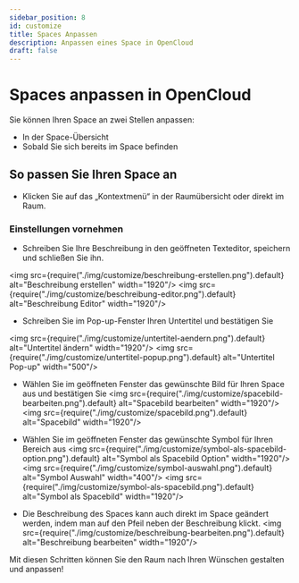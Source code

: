 ```yaml
---
sidebar_position: 8
id: customize
title: Spaces Anpassen
description: Anpassen eines Space in OpenCloud
draft: false
---
```


# Spaces anpassen in OpenCloud

Sie können Ihren Space an zwei Stellen anpassen:

- In der Space-Übersicht
- Sobald Sie sich bereits im Space befinden

## So passen Sie Ihren Space an

- Klicken Sie auf das „Kontextmenü“ in der Raumübersicht oder direkt im Raum.

### Einstellungen vornehmen

- Schreiben Sie Ihre Beschreibung in den geöffneten Texteditor, speichern und schließen Sie ihn.

<img src={require("./img/customize/beschreibung-erstellen.png").default} alt="Beschreibung erstellen" width="1920"/>
<img src={require("./img/customize/beschreibung-editor.png").default} alt="Beschreibung Editor" width="1920"/>

- Schreiben Sie im Pop-up-Fenster Ihren Untertitel und bestätigen Sie

<img src={require("./img/customize/untertitel-aendern.png").default} alt="Untertitel ändern" width="1920"/>
<img src={require("./img/customize/untertitel-popup.png").default} alt="Untertitel Pop-up" width="500"/>

- Wählen Sie im geöffneten Fenster das gewünschte Bild für Ihren Space aus und bestätigen Sie
  <img src={require("./img/customize/spacebild-bearbeiten.png").default} alt="Spacebild bearbeiten" width="1920"/>
  <img src={require("./img/customize/spacebild.png").default} alt="Spacebild" width="1920"/>

- Wählen Sie im geöffneten Fenster das gewünschte Symbol für Ihren Bereich aus
  <img src={require("./img/customize/symbol-als-spacebild-option.png").default} alt="Symbol als Spacebild Option" width="1920"/>
  <img src={require("./img/customize/symbol-auswahl.png").default} alt="Symbol Auswahl" width="400"/>
  <img src={require("./img/customize/symbol-als-spacebild.png").default} alt="Symbol als Spacebild" width="1920"/>

- Die Beschreibung des Spaces kann auch direkt im Space geändert werden, indem man auf den Pfeil neben der Beschreibung klickt.
  <img src={require("./img/customize/beschreibung-bearbeiten.png").default} alt="Beschreibung bearbeiten" width="1920"/>

Mit diesen Schritten können Sie den Raum nach Ihren Wünschen gestalten und anpassen!

